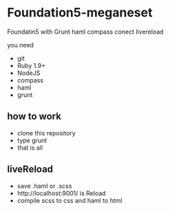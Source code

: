 Foundation5-meganeset
=====================
Foundatin5 with Grunt haml compass conect livereload 

you need
- git
- Ruby 1.9+
- NodeJS
- compass
- haml
- grunt

## how to work
- clone this repository
- type grunt
- that is all

## liveReload
- save .haml or .scss
- http://localhost:9001/ is Reload
- compile scss to css and haml to html

